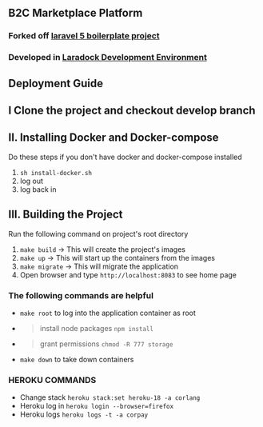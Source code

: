 ## B2C Marketplace Platform

### Forked off [laravel 5 boilerplate project](https://github.com/rappasoft/laravel-5-boilerplate)
### Developed in [Laradock Development Environment](https://github.com/laradock/laradock)

## Deployment Guide

## I Clone the project and checkout develop branch

## II. Installing Docker and Docker-compose

Do these steps if you don't have docker and docker-compose installed
1. `sh install-docker.sh`
2. log out
3. log back in

## III. Building the Project

Run the following command on project's root directory
1. `make build` -> This will create the project's images
2. `make up` -> This will start up the containers from the images
3. `make migrate` -> This will migrate the application
4. Open browser and type `http://localhost:8083` to see home page

### The following commands are helpful
* `make root` to log into the application container as root
* > install node packages `npm install`
* > grant permissions `chmod -R 777 storage`
* `make down` to take down containers

### HEROKU COMMANDS
* Change stack `heroku stack:set heroku-18 -a corlang`
* Heroku log in `heroku login --browser=firefox`
* Heroku logs `heroku logs -t -a corpay`
